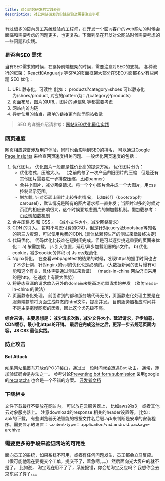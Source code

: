 ```yaml
---
title: 对公网站研发的实践经验
description: 对公网站研发的实践经验及需要注意事项
---
```


有过很多的面向员工系统经验的工程师，在开发一个面向客户的web网站的时候会面临和需要考虑的问题更多，也更复杂。下面列举在开发对公网站时候需要考虑的一些问题和实践。

### 是否有SEO 需求
当有SEO需求的时候，在选择前端框架的时候，需要注意对SEO的支持。 各种流行的框架： React和Angularjs 等SPA的页面框架大部分在SEO方面都多少有些问题
SEO 优化：

 1. URL 静态化，可读性 (比如： products?category=shoes 可以静态化为/shoes/product, 对应的pattern为：/{category}/products)
 2. 页面布局，图片的URL，图片的alt信息 等都需要考虑
 3. 网站内的内链
 3. 异步使用的恰当，简单的链接更有助于网站收录
> SEO 的详细介绍请参考：[网站SEO优化最佳实践](http://tech.jiu-shu.com/Web-Applications-Technologies/%E7%BD%91%E7%AB%99SEO%E7%BB%8F%E9%AA%8C%E6%80%BB%E7%BB%93)

### 网页速度
网页相应速度涉及用户体验，同时也会影响到SEO的排名， 可以通过[Google Page Insights](https://developers.google.com/speed/pagespeed/insights/) 来检查网页速度相关问题。 一般优化网页速度的包括：

1.	优化图片。 优化图片一般都是性价比高的提速方案。 优化图片分为：
	-	优化格式，压缩大小。 （之前的做了一次产品的旧图片的压缩，但是还有其他图片需要进一步排查压缩，比如banner）
	- 合并小图片，减少网络请求。将一个个小图片合并成一个大图片，用css 控制显示范围。
	- 懒加载, 针对页面上图片比较多的情况， 比如转灯（bootstrap的carousel），默认情况是所有的图片请求都一直并发；当图片过多的时候对页面的相应影响很大，这个时候要考虑图片的懒加载机制。懒加载参考：[页面懒加载机制](/Web-Applications-Technologies/image-lazy-loading)
2.	合并压缩JS 和 CSS 。 （减小文件大小，减少网络请求）
3.	CDN 的引入。 暂时不考虑付费的CND，但是针对jquery及bootstrap等知名的第三方资源，可以使用免费的CDN. (具体依赖预生产的测试来做最终决定)
4.	代码优化。 代码优化比较难在短时间完成。但是可以逐步挑选重要的页面来优化：
a)	按需加载， js 引入位置，延迟/异步加载阻塞的js文件。
b)	优化cookie，减少cookie的体积
c)	Js css规范化
5.	Nginx优化。 在查看webpagetest的结果的时候，发现https的握手时间也占了不少比例，针对nginx的ssl的优化也是必须的。（大数据新闻的图片慢有可能和这个有关，具体需要通过测试来验证） （made-in-china 网站仍旧采用的是http，在速度上有很大优势）
6.	将静态资源的请求放入另外的domain来提高浏览器请求的并发 （效仿made-in-china 的做法）
7.	页面静态化处理。 前面讲到的都和服务端代码无关，页面静态化处理主要是在服务端提前将页面生成静态的html文件，提高并发。 目前服务器相应时间并不是主要拖慢网页的因素，因此这个优先级不高。
 
**综合来讲，主要思想是： 减少请求次数，减少文件大小，延迟请求，异步加载，CDN缓存，最小化https的开销。 最后在完成这些之后，更深一步去规范页面内容，JS CSS 最佳实践。**

### 防止攻击
#### Bot Attack 
如果网站里面有开放的POST接口，通过过一段时间就会遭遇Bot 攻击。
通常，添加验证码会是办法之一。 参考讨论[Preventing bot form submission](https://stackoverflow.com/questions/15319942/preventing-bot-form-submission) 采用google的[recaptcha](https://www.google.com/recaptcha/intro/) 也会是一个不错的方案。 
[开发者文档](https://developers.google.com/recaptcha/intro)



###  下载相关
文件下载最好不要放在网站内， 可以放在云服务器上， 比如aws的s3， 或者其他云对象服务器上。
注意download的response 相关的header设置等。 
比如： apk的下载， 有些浏览器无法智能的根据文件名后缀.apk来判断是安卓的安装程序。需要显示的设置： content-type： application/vnd.android.package-archive

### 需要更多的手段来验证网站的可用性
面向员工的系统，如果系统不可用，或者有任何问题发生，员工都会立马反应。（很可能他现在要提交个工单，提交不了，着急啊。。。） 然后面向光大客户的就不是了。 比如说， 淘宝现在用不了了，系统报错，你会想淘宝反应吗？ 我想你会去京东买了算了。。。



 
